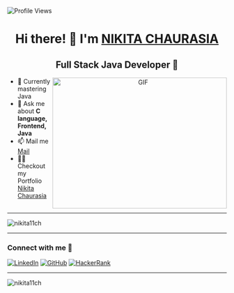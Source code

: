 <!-- Add the following line to display the profile views -->
![Profile Views](https://komarev.com/ghpvc/?username=nikita11ch&color=brightgreen)

<h1 align="center">Hi there! 👋 I'm <a href="https://100rabhcsmc.github.io/Me.io/" target="blank">NIKITA CHAURASIA</a>

</h1>

<h2 align="center"><b>Full Stack Java Developer</b> 🚀</h2>

<p align="center">
  <img align="right" height="300" width="400" alt="GIF" src="https://user-images.githubusercontent.com/74038190/221352975-94759904-aa4c-4032-a8ab-b546efb9c478.gif">
</p>

- 🌱 Currently mastering Java
- 💬 Ask me about **C language, Frontend, Java**
- 📫 Mail me  <a href ="nikitachaurasia755@gmail.com">Mail</a>
- 👨‍💻 Checkout my Portfolio <a href ="https://nikita11ch.github.io/My-Portfolio/">Nikita Chaurasia</a>
  <br>
  <br>
<hr>
<p><img align="center" src="https://github-readme-stats.vercel.app/api/top-langs?username=nikita11ch&show_icons=true&locale=en&layout=compact" alt="nikita11ch" /></p>
<hr>
<h3 align="left">Connect with me 🤝</h3>
<p align="left">
  <a target="_blank" href="https://www.linkedin.com/in/nikita-chaurasia">
    <img src="https://img.icons8.com/doodle/40/000000/linkedin--v2.png" alt="LinkedIn"></a>
  <a target="_blank" href="https://github.com/nikita11ch">
    <img src="https://img.icons8.com/doodle/40/000000/github--v1.png" alt="GitHub"></a>
  <a target="_blank" href="https://www.hackerrank.com/profile/nikitachaurasia2">
    <img src="https://img.shields.io/badge/-HackerRank-black?style=flat&logo=hackerrank" alt="HackerRank"></a>
</p>

<hr> 
<p><img align="center" src="https://github-readme-streak-stats.herokuapp.com/?user=nikita11ch" alt="nikita11ch" /></p> 




